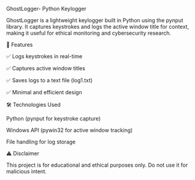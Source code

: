  GhostLogger- Python Keylogger
 
GhostLogger is a lightweight keylogger built in Python using the pynput library. It captures keystrokes and logs the active window title for context, making it useful for ethical monitoring and cybersecurity research.


📌 Features

✅ Logs keystrokes in real-time

✅ Captures active window titles

✅ Saves logs to a text file (log1.txt)

✅ Minimal and efficient design

🛠️ Technologies Used

Python (pynput for keystroke capture)

Windows API (pywin32 for active window tracking)

File handling for log storage

⚠️ Disclaimer

This project is for educational and ethical purposes only. Do not use it for malicious intent.
